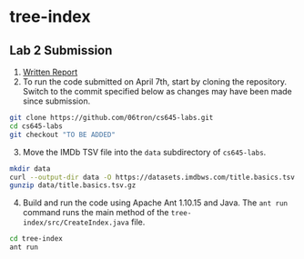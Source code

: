 # tree-index

## Lab 2 Submission

1. [Written Report](https://docs.google.com/document/d/1SG5lAwYw57gmQXd6RDFmwVrRFUDq0thglfQiCLqKAug/edit)
2. To run the code submitted on April 7th, start by cloning the repository. Switch to the commit specified below as changes may have been made since submission.
```sh
git clone https://github.com/06tron/cs645-labs.git
cd cs645-labs
git checkout "TO BE ADDED"
```
3. Move the IMDb TSV file into the `data` subdirectory of `cs645-labs`.
```sh
mkdir data
curl --output-dir data -O https://datasets.imdbws.com/title.basics.tsv.gz
gunzip data/title.basics.tsv.gz
```
4. Build and run the code using Apache Ant 1.10.15 and Java. The `ant run` command runs the main method of the `tree-index/src/CreateIndex.java` file.
```sh
cd tree-index
ant run
```
